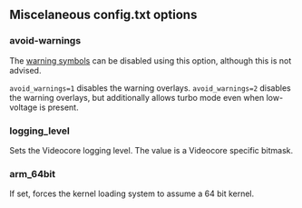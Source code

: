 ## Miscelaneous config.txt options

### avoid-warnings

The [warning symbols](../warning-icons.md) can be disabled using this option, although this is not advised.

`avoid_warnings=1` disables the warning overlays.
`avoid_warnings=2` disables the warning overlays, but additionally allows turbo mode even when low-voltage is present.

### logging_level

Sets the Videocore logging level. The value is a Videocore specific bitmask.

### arm_64bit

If set, forces the kernel loading system to assume a 64 bit kernel.
